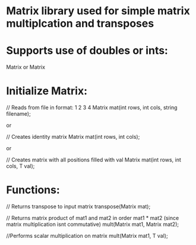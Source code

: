 # Matrix library used for simple matrix multiplcation and transposes

# Supports use of doubles or ints:
Matrix<double>
or
Matrix<int>

# Initialize Matrix:
// Reads from file in format:
1 2
3 4
Matrix<T> mat(int rows, int cols, string filename);

or

// Creates identity matrix
Matrix<T> mat(int rows, int cols);

or

// Creates matrix with all positions filled with val
Matrix<T> mat(int rows, int cols, T val);

# Functions:
// Returns transpose to input matrix
transpose(Matrix<T> mat);

// Returns matrix product of mat1 and mat2 in order mat1 * mat2 (since matrix multiplication isnt commutative)
mult(Matrix<T> mat1, Matrix<T> mat2);

//Performs scalar multiplication on matrix
mult(Matrix<T> mat1, T val);
